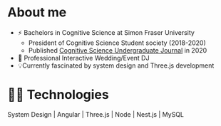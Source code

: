 # About me
- ⚡ Bachelors in Cognitive Science at Simon Fraser University
    - President of Cognitive Science Student society (2018-2020)
    - Published [Cognitive Science Undergraduate Journal](https://cujcs.ca/editions/) in 2020
- 💽 Professional Interactive Wedding/Event DJ
- 💡Currently fascinated by system design and Three.js development

# 🤹🏻 Technologies 
System Design | Angular | Three.js | Node | Nest.js | MySQL 
